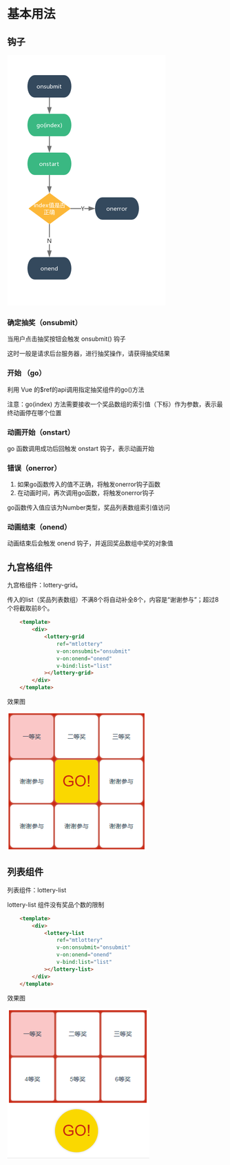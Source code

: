 # 基本用法

## 钩子

![钩子函数](./images/gz.png)

### 确定抽奖（onsubmit）

当用户点击抽奖按钮会触发 onsubmit() 钩子

这时一般是请求后台服务器，进行抽奖操作，请获得抽奖结果

### 开始 （go）

利用 Vue 的$ref的api调用指定抽奖组件的go()方法

注意：go(index) 方法需要接收一个奖品数组的索引值（下标）作为参数，表示最终动画停在哪个位置

### 动画开始（onstart）

go 函数调用成功后回触发 onstart 钩子，表示动画开始

### 错误（onerror）

1. 如果go函数传入的值不正确，将触发onerror钩子函数
2. 在动画时间，再次调用go函数，将触发onerror钩子

go函数传入值应该为Number类型，奖品列表数组索引值访问

### 动画结束（onend）

动画结束后会触发 onend 钩子，并返回奖品数组中奖的对象值

## 九宫格组件

九宫格组件：lottery-grid。

传入的list（奖品列表数组）不满8个将自动补全8个，内容是“谢谢参与”；超过8个将截取前8个。

```html
    <template>
        <div>
            <lottery-grid
                ref="mtlottery" 
                v-on:onsubmit="onsubmit" 
                v-on:onend="onend" 
                v-bind:list="list"
            ></lottery-grid>
        </div>
    </template>
```

效果图

![九宫格组件效果图](./images/default_ui.png)

## 列表组件

列表组件：lottery-list

lottery-list 组件没有奖品个数的限制

```html
    <template>
        <div>
            <lottery-list
                ref="mtlottery" 
                v-on:onsubmit="onsubmit" 
                v-on:onend="onend" 
                v-bind:list="list"
            ></lottery-list>
        </div>
    </template>
```

效果图

![列表组件效果图](./images/default_list_ui.png)



